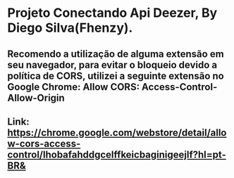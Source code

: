 # Projeto Conectando Api Deezer, By Diego Silva(Fhenzy).


## Recomendo a utilização de alguma extensão em seu navegador, para evitar o bloqueio devido a política de CORS, utilizei a seguinte extensão no Google Chrome: Allow CORS: Access-Control-Allow-Origin
 ## Link:  https://chrome.google.com/webstore/detail/allow-cors-access-control/lhobafahddgcelffkeicbaginigeejlf?hl=pt-BR&